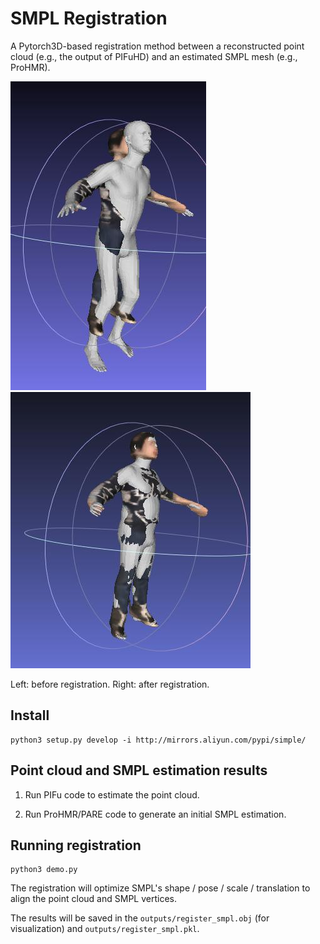 # SMPL Registration

A Pytorch3D-based registration method between a reconstructed point cloud (e.g., the output of PIFuHD) and an estimated SMPL mesh (e.g., ProHMR).

![Before registration](data/before_registration.jpg)
![After registration](data/after_registration.jpg)

Left: before registration. Right: after registration.

## Install

```
python3 setup.py develop -i http://mirrors.aliyun.com/pypi/simple/
```

## Point cloud and SMPL estimation results

1. Run PIFu code to estimate the point cloud.

1. Run ProHMR/PARE code to generate an initial SMPL estimation.

## Running registration

```
python3 demo.py
```

The registration will optimize SMPL's shape / pose / scale / translation to align the point cloud and SMPL vertices.

The results will be saved in the ```outputs/register_smpl.obj``` (for visualization) and ```outputs/register_smpl.pkl```.

